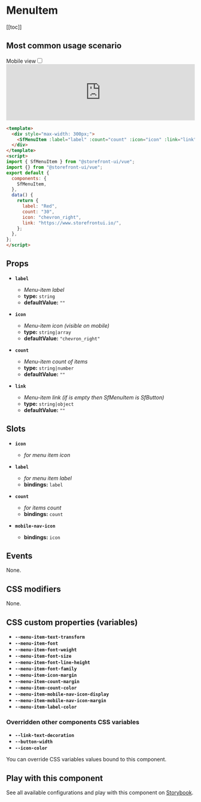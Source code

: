 # MenuItem

<!-- No Component description -->

[[toc]]

## Most common usage scenario

<div class="vuepress-mobile">
    <label for="vuepress-mobile" class="vuepress-mobile-label">Mobile view</label><input id="vuepress-mobile" type="checkbox" class="vuepress-mobile-checkbox">
    <iframe class="storybook-iframe" src="https://storybook.storefrontui.io/iframe.html?id=molecules-menuitem--common" style="width: 100%; border: 0; border-bottom: 1px solid #eee;"></iframe>
  </div>

```html
<template>
  <div style="max-width: 300px;">
    <SfMenuItem :label="label" :count="count" :icon="icon" :link="link" />
  </div>
</template>
<script>
import { SfMenuItem } from "@storefront-ui/vue";
import {} from "@storefront-ui/vue";
export default {
  components: {
    SfMenuItem,
  },
  data() {
    return {
      label: "Red",
      count: "30",
      icon: "chevron_right",
      link: "https://www.storefrontui.io/",
    };
  },
};
</script>
```

## Props

- **`label`**
  - _Menu-item label_
  - **type:** `string`
  - **defaultValue:** `""`

- **`icon`**
  - _Menu-item icon (visible on mobile)_
  - **type:** `string|array`
  - **defaultValue:** `"chevron_right"`

- **`count`**
  - _Menu-item count of items_
  - **type:** `string|number`
  - **defaultValue:** `""`

- **`link`**
  - _Menu-item link (if is empty then SfMenuItem is SfButton)_
  - **type:** `string|object`
  - **defaultValue:** `""`

## Slots

- **`icon`**
  - _for menu item icon_

- **`label`**
  - _for menu item label_
  - **bindings:** `label`

- **`count`**
  - _for items count_
  - **bindings:** `count`

- **`mobile-nav-icon`**
  - **bindings:** `icon`

## Events

None.

## CSS modifiers

None.

## CSS custom properties (variables)

- **`--menu-item-text-transform`**
- **`--menu-item-font`**
- **`--menu-item-font-weight`**
- **`--menu-item-font-size`**
- **`--menu-item-font-line-height`**
- **`--menu-item-font-family`**
- **`--menu-item-icon-margin`**
- **`--menu-item-count-margin`**
- **`--menu-item-count-color`**
- **`--menu-item-mobile-nav-icon-display`**
- **`--menu-item-mobile-nav-icon-margin`**
- **`--menu-item-label-color`**
### Overridden other components CSS variables 
- **`--link-text-decoration`**
- **`--button-width`**
- **`--icon-color`**


You can override CSS variables values bound to this component.

<!-- No _internal components -->

## Play with this component

See all available configurations and play with this component on <a href="https://storybook.storefrontui.io/?path=/story/molecules-menuitem--common">Storybook</a>.
